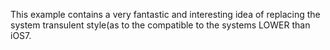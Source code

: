 This example contains a very fantastic and interesting idea of replacing the system transulent style(as to the compatible to the systems LOWER than iOS7.
